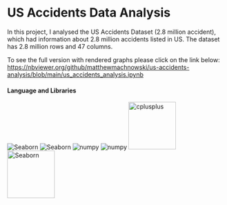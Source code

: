 # US Accidents Data Analysis
In this project, I analysed the US Accidents Dataset (2.8 million accident), which had information about 2.8 million 
accidents listed in US. The dataset has 2.8 million rows and 47 columns. 

To see the full version with rendered graphs please click on the link below:
https://nbviewer.org/github/matthewmachnowski/us-accidents-analysis/blob/main/us_accidents_analysis.ipynb

#### Language and Libraries

<p>
<a><img src="https://img.shields.io/badge/Python-FFD43B?style=for-the-badge&logo=python&logoColor=darkgreen" alt="Seaborn"/></a>
<a><img src="https://img.shields.io/badge/Pandas-2C2D72?style=for-the-badge&logo=pandas&logoColor=white" alt="Seaborn"/></a>
<a><img src="https://img.shields.io/badge/Numpy-777BB4?style=for-the-badge&logo=numpy&logoColor=white" alt="numpy"/></a>
<a><img src="https://img.shields.io/badge/Plotly-0d0700?style=for-the-badge&logo=plotly&logoColor=white" alt="numpy"/></a>
<a><img src="https://matplotlib.org/_static/logo2_compressed.svg" alt="cplusplus" width="110"/></a>
<a><img src="https://seaborn.pydata.org/_static/logo-wide-lightbg.svg" alt="Seaborn"width="110"/></a>
</p>
